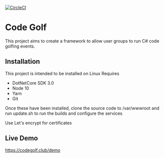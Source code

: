 [![CircleCI](https://circleci.com/gh/luhis/CodeGolf.svg?style=svg)](https://circleci.com/gh/luhis/CodeGolf)

# Code Golf

This project aims to create a framework to allow user groups to run C# code golfing events.

## Installation

This project is intended to be installed on Linux
Requires
- DotNetCore SDK 3.0
- Node 10
- Yarn
- Git

Once these have been installed, clone the source code to /var/wwwroot and run update.sh to run the builds and configure the services

Use Let's encrypt for certificates

## Live Demo

https://codegolf.club/demo

